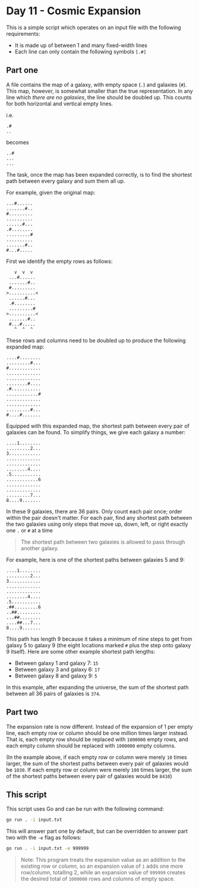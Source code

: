 # Day 11 - Cosmic Expansion

This is a simple script which operates on an input file with the following requirements:

* It is made up of between 1 and many fixed-width lines
* Each line can only contain the following symbols `[.#]`

## Part one

A file contains the map of a galaxy, with empty space (`.`) and galaxies (`#`). This map,
however, is somewhat smaller than the true representation. In any line which _there are
no galaxies_, the line should be doubled up. This counts for both horizontal and vertical
empty lines.

i.e.

```text
.#
..
```

becomes

```text
..#
...
...
```

The task, once the map has been expanded correctly, is to find the shortest path between
every galaxy and sum them all up.

For example, given the original map:

```text
...#......
.......#..
#.........
..........
......#...
.#........
.........#
..........
.......#..
#...#.....
```

First we identify the empty rows as follows:

```text
   v  v  v
 ...#......
 .......#..
 #.........
>..........<
 ......#...
 .#........
 .........#
>..........<
 .......#..
 #...#.....
   ^  ^  ^
```

These rows and columns need to be doubled up to produce the following expanded map:

```text
....#........
.........#...
#............
.............
.............
........#....
.#...........
............#
.............
.............
.........#...
#....#.......
```

Equipped with this expanded map, the shortest path between every pair of galaxies can be
found. To simplify things, we give each galaxy a number:

```text
....1........
.........2...
3............
.............
.............
........4....
.5...........
............6
.............
.............
.........7...
8....9.......
```

In these 9 galaxies, there are 36 pairs. Only count each pair once; order within the
pair doesn't matter. For each pair, find any shortest path between the two galaxies
using only steps that move up, down, left, or right exactly one `.` or `#` at a time

> The shortest path between two galaxies is allowed to pass through another galaxy.

For example, here is one of the shortest paths between galaxies 5 and 9:

```text
....1........
.........2...
3............
.............
.............
........4....
.5...........
.##.........6
..##.........
...##........
....##...7...
8....9.......
```

This path has length 9 because it takes a minimum of nine steps to get from galaxy 5 to
galaxy 9 (the eight locations marked `#` plus the step onto galaxy 9 itself). Here are
some other example shortest path lengths:

* Between galaxy 1 and galaxy 7: `15`
* Between galaxy 3 and galaxy 6: `17`
* Between galaxy 8 and galaxy 9: `5`

In this example, after expanding the universe, the sum of the shortest path between all
36 pairs of galaxies is `374`.

## Part two

The expansion rate is now different. Instead of the expansion of 1 per empty line, each
empty row or column should be one million times larger instead. That is, each empty row
should be replaced with `1000000` empty rows, and each empty column should be replaced
with `1000000` empty columns.

(In the example above, if each empty row or column were merely `10` times larger, the sum
of the shortest paths between every pair of galaxies would be `1030`. If each empty row or
column were merely `100` times larger, the sum of the shortest paths between every pair of
galaxies would be `8410`)

## This script

This script uses Go and can be run with the following command:

```bash
go run . -i input.txt
```

This will answer part one by default, but can be overridden to answer part two with the
`-e` flag as follows:

```bash
go run . -i input.txt -e 999999
```

> Note: This program treats the expansion value as an addition to the existing row or
> column, so an expansion value of `1` adds one more row/column, totalling 2, while an
> expansion value of `999999` creates the desired total of `1000000` rows and columns
> of empty space.
